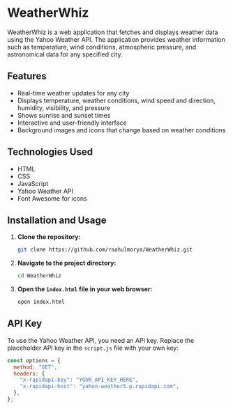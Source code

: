 # WeatherWhiz

WeatherWhiz is a web application that fetches and displays weather data using the Yahoo Weather API. The application provides weather information such as temperature, wind conditions, atmospheric pressure, and astronomical data for any specified city.

## Features

- Real-time weather updates for any city
- Displays temperature, weather conditions, wind speed and direction, humidity, visibility, and pressure
- Shows sunrise and sunset times
- Interactive and user-friendly interface
- Background images and icons that change based on weather conditions

## Technologies Used

- HTML
- CSS
- JavaScript
- Yahoo Weather API
- Font Awesome for icons

## Installation and Usage

1. **Clone the repository:**
    ```sh
    git clone https://github.com/raahulmorya/WeatherWhiz.git
    ```

2. **Navigate to the project directory:**
    ```sh
    cd WeatherWhiz
    ```

3. **Open the `index.html` file in your web browser:**
    ```sh
    open index.html
    ```

## API Key

To use the Yahoo Weather API, you need an API key. Replace the placeholder API key in the `script.js` file with your own key:

```javascript
const options = {
  method: "GET",
  headers: {
    "x-rapidapi-key": "YOUR_API_KEY_HERE",
    "x-rapidapi-host": "yahoo-weather5.p.rapidapi.com",
  },
};
